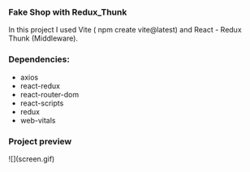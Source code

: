 <h3>Fake Shop with Redux_Thunk</h3>

<p>In this project I used Vite ( npm create vite@latest) and React - Redux Thunk (Middleware). </p>

<h3>Dependencies:</h3>
<ul>
<li>axios</li>
<li>react-redux</li>
<li>react-router-dom</li>
<li>react-scripts</li>
<li>redux</li>
<li>web-vitals</li>
</ul>

<h3>Project preview</h3>
![](screen.gif)
